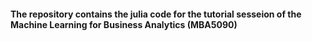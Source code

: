 #### The repository contains the julia code for the tutorial sesseion of the Machine Learning for Business Analytics (MBA5090)
